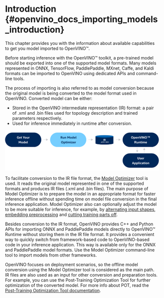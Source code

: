 # Introduction {#openvino_docs_importing_models_introduction}

This chapter provides you with the information about available capabilities to get you model imported to OpenVINO™.

Before starting inference with the OpenVINO™ toolkit, a pre-trained model should be exported into one of the supported model formats. Many models represented in ONNX, TensorFlow, PaddlePaddle, MXnet, Caffe, and Kaldi formats can be imported to OpenVINO using dedicated APIs and command-line tools.

The process of importing is also referred to as model conversion because the original model is being converted to the model format used in OpenVINO. Converted model can be either:

*	Stored in the OpenVINO intermediate representation (IR) format: a pair of .xml and .bin files used for topology description and trained parameters respectively.
*	Used for inference immediately in runtime after conversion.

![](MO_DG/img/BASIC_FLOW_MO_simplified.svg)

To facilitate conversion to the IR file format, the [Model Optimizer](MO_DG/Deep_Learning_Model_Optimizer_DevGuide.md) tool is used. It reads the original model represented in one of the supported formats and produces IR files (.xml and .bin files). The main purpose of Model Optimizer is to prepare the model in an appropriate format for faster inference offline without spending time on model file conversion in the final inference application. Model Optimizer also can optionally adjust the model to be more suitable for inference, for example, by [alternating input shapes](MO_DG/prepare_model/convert_model/Converting_Model.md), [embedding preprocessing](MO_DG/prepare_model/Additional_Optimizations.md) and [cutting training parts off](MO_DG/prepare_model/convert_model/Cutting_Model.md).

Besides conversion to the IR format, OpenVINO provides C++ and Python APIs for importing ONNX and PaddlePaddle models directly to OpenVINO™ Runtime without storing them in the IR file format. It provides a convenient way to quickly switch from framework-based code to OpenVINO-based code in your inference application. This way is available only for the ONNX and PaddlePaddle model formats. Use the Model Optimizer command-line tool to import models from other frameworks.

OpenVINO focuses on deployment scenarios, so the offline model conversion using the Model Optimizer tool is considered as the main path. IR files are also used as an input for other conversion and preparation tools. For example, you can use the Post-Training Optimization Tool for further optimization of the converted model. For more info about POT, read the [Post-Training Optimization Tool documentation](../tools/pot/README.md).
